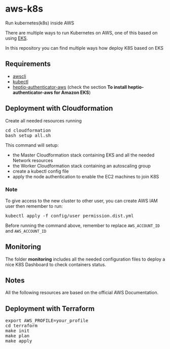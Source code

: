 # aws-k8s
Run kubernetes(k8s) inside AWS

There are multiple ways to run Kubernetes on AWS, one of this based on using [EKS](https://aws.amazon.com/eks/).

In this repository you can find multiple ways how deploy K8S based on EKS

## Requirements
* [awscli](https://docs.aws.amazon.com/cli/latest/userguide/cli-chap-getting-started.html)
* [kubectl](https://docs.aws.amazon.com/eks/latest/userguide/configure-kubectl.html)
* [heptio-authenticator-aws](https://docs.aws.amazon.com/eks/latest/userguide/configure-kubectl.html) (check the section **To install heptio-authenticator-aws for Amazon EKS**)


## Deployment with Cloudformation

Create all needed resources running
<pre>
cd cloudformation
bash setup_all.sh
</pre>

This command will setup:
* the Master Cloudformation stack containing EKS and all the needed Network resources
* the Worker Cloudformation stack containing an autoscaling group
* create a kubectl config file
* apply the node authentication to enable the EC2 machines to join K8S

### Note
To give access to the new cluster to other user, you can create AWS IAM user then remember to run:
<pre>
kubectl apply -f config/user_permission.dist.yml
</pre>
Before running the command above, remember to replace `AWS_ACCOUNT_ID` and `AWS_ACCOUNT_ID`


## Monitoring
The folder **monitoring** includes all the needed configuration files to deploy a nice K8S Dashboard to check containers status.

## Notes
All the following resources are based on the official AWS Documentation.

## Deployment with Terraform

<pre>
export AWS_PROFILE=your_profile
cd terraform
make init
make plan
make apply
</pre>
